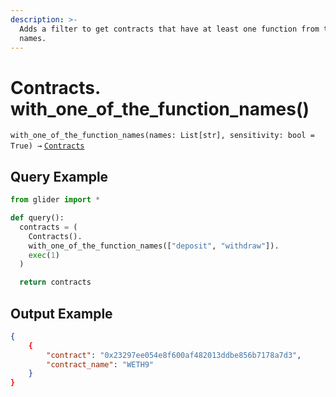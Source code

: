 ```yaml
---
description: >-
  Adds a filter to get contracts that have at least one function from the given
  names.
---
```


# Contracts. with\_one\_of\_the\_function\_names()

`with_one_of_the_function_names(names: List[str], sensitivity: bool = True) →` [`Contracts`](./)

## Query Example

```python
from glider import *

def query():
  contracts = (
    Contracts().
    with_one_of_the_function_names(["deposit", "withdraw"]).
    exec(1)
  )

  return contracts
```

## Output Example

```json
{
    {
        "contract": "0x23297ee054e8f600af482013ddbe856b7178a7d3",
        "contract_name": "WETH9"
    }
}
```
